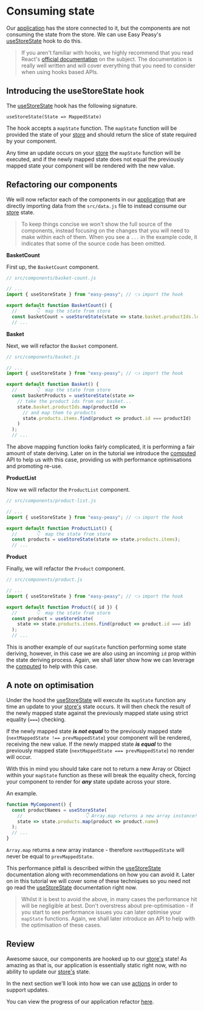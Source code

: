 # Consuming state

Our [application](https://codesandbox.io/s/easy-peasy-tutorial-connect-store-1invi) has the store connected to it, but the components are not consuming the state from the store. We can use Easy Peasy's [useStoreState](/docs/api/use-store-state) hook to do this.

> If you aren't familiar with hooks, we highly recommend that you read React's [official documentation](https://reactjs.org/docs/hooks-intro.html) on the subject. The documentation is really well written and will cover everything that you need to consider when using hooks based APIs.

## Introducing the useStoreState hook

The [useStoreState](/docs/api/use-store-state) hook has the following signature.

```
useStoreState(State => MappedState)
```

The hook accepts a `mapState` function. The `mapState` function will be provided the state of your [store](/docs/api/store) and should return the slice of state required by your component.

Any time an update occurs on your [store](/docs/api/store) the `mapState` function will be executed, and if the newly mapped state does not equal the previously mapped state your component will be rendered with the new value.

## Refactoring our components

We will now refactor each of the components in our [application](https://codesandbox.io/s/easy-peasy-tutorial-connect-store-1invi) that are directly importing data from the `src/data.js` file to instead consume our [store](/docs/api/store) state.

> To keep things concise we won't show the full source of the components, instead focusing on the changes that you will need to make within each of them. When you see a `...` in the example code, it indicates that some of the source code has been omitted.

**BasketCount**

First up, the `BasketCount` component.

```javascript
// src/components/basket-count.js

// ...
import { useStoreState } from "easy-peasy"; // 👈 import the hook

export default function BasketCount() {
  //       👇  map the state from store
  const basketCount = useStoreState(state => state.basket.productIds.length);
  // ...
```

**Basket**

Next, we will refactor the `Basket` component.

```javascript
// src/components/basket.js

// ...
import { useStoreState } from "easy-peasy"; // 👈 import the hook

export default function Basket() {
  //       👇  map the state from store
  const basketProducts = useStoreState(state =>
    // take the product ids from our basket...
    state.basket.productIds.map(productId =>
      // and map them to products
      state.products.items.find(product => product.id === productId)
    )
  );
  // ...
```

The above mapping function looks fairly complicated, it is performing a fair amount of state deriving. Later on in the tutorial we introduce the [computed](/docs/api/computed) API to help us with this case, providing us with performance optimisations and promoting re-use.

**ProductList**

Now we will refactor the `ProductList` component.

```javascript
// src/components/product-list.js

// ...
import { useStoreState } from "easy-peasy"; // 👈 import the hook

export default function ProductList() {
  //       👇  map the state from store
  const products = useStoreState(state => state.products.items);
  // ...
```

**Product**

Finally, we will refactor the `Product` component.

```javascript
// src/components/product.js

// ...
import { useStoreState } from "easy-peasy"; // 👈 import the hook

export default function Product({ id }) {
  //       👇  map the state from store
  const product = useStoreState(
    state => state.products.items.find(product => product.id === id)
  );
  // ...
```

This is another example of our `mapState` function performing some state deriving, however, in this case we are also using an incoming `id` prop within the state deriving process. Again, we shall later show how we can leverage the [computed](/docs/api/computed) to help with this case.

## A note on optimisation

Under the hood the [useStoreState](/docs/api/use-store-state) will execute its `mapState` function any time an update to your [store's](/docs/api/store) state occurs. It will then check the result of the newly mapped state against the previously mapped state using strict equality (`===`) checking.

If the newly mapped state ***is not equal*** to the previously mapped state (`nextMappedState !== prevMappedState`) your component will be rendered, receiving the new value. If the newly mapped state ***is equal*** to the previously mapped state (`nextMappedState === prevMappedState`) no render will occur.

With this in mind you should take care not to return a new Array or Object within your `mapState` function as these will break the equality check, forcing your component to render for ***any*** state update across your store.

An example.

```javascript
function MyComponent() {
  const productNames = useStoreState(
    //                       👇 Array.map returns a new array instance!
    state => state.products.map(product => product.name)
  );
  // ...
}
```

`Array.map` returns a new array instance - therefore `nextMappedState` will never be equal to `prevMappedState`.

This performance pitfall is described within the [useStoreState](/docs/api/use-store-state) documentation along with recommendations on how you can avoid it. Later on in this tutorial we will cover some of these techniques so you need not go read the [useStoreState](/docs/api/use-store-state) documentation right now.

> Whilst it is best to avoid the above, in many cases the performance hit will be negligible at best. Don't overstress about pre-optimisation - if you start to see performance issues you can later optimise your `mapState` functions.  Again, we shall later introduce an API to help with the optimisation of these cases.

## Review

Awesome sauce, our components are hooked up to our [store's](/docs/api/store) state! As amazing as that is, our application is essentially static right now, with no ability to update our [store's](/docs/api/store) state.

In the next section we'll look into how we can use [actions](/docs/api/action) in order to support updates.

You can view the progress of our application refactor [here](https://codesandbox.io/s/easy-peasy-tutorial-component-state-28cjm).